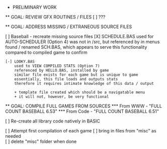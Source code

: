 
* PRELIMINARY WORK

** GOAL: REVIEW GFX ROUTINES / FILES
[ ] ???


** GOAL: ADDRESS MISSING / EXTRANEOUS SOURCE FILES

[ ] Baseball - recreate missing source files
	[X] SCHEDULE.BAS
		used for AUTO-SCHEDULER (Option 4)
		was not in /src, but referenced by in menus
		found / renamed SCH.BAS, which appears to serve this functionality
		compared to compiled game to confirm
	
	[-] LOOKY.BAS
		used to VIEW COMPILED STATS (Option 7)
		referenced by HELLO.BAS, installed by game
		similar file exists for each game but is unique to game
		essentially, this file loads and outputs stats
		therefore it requires intimate knowledge of this data / output

		+ template file created which should be a navigatable menu
		+ it will not, however, be very functional

** GOAL: COMPILE FULL GAMES FROM SOURCES
*** From WWW - "FULL COUNT BASEBALL 6.53"
*** From Code - "FULL COUNT BASEBALL 6.51"

[ ] Re-create all library code natively in BASIC


[ ] Attempt first compilation of each game
	[ ] bring in files from "misc" as needed	
	[ ] delete "misc" folder when done 
